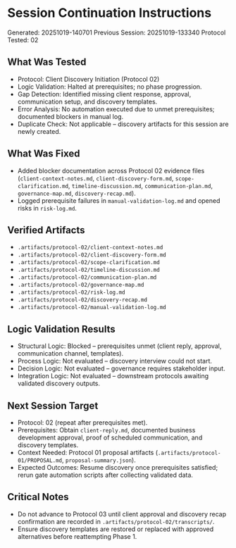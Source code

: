 # Session Continuation Instructions
Generated: 20251019-140701
Previous Session: 20251019-133340
Protocol Tested: 02

## What Was Tested
- Protocol: Client Discovery Initiation (Protocol 02)
- Logic Validation: Halted at prerequisites; no phase progression.
- Gap Detection: Identified missing client response, approval, communication setup, and discovery templates.
- Error Analysis: No automation executed due to unmet prerequisites; documented blockers in manual log.
- Duplicate Check: Not applicable – discovery artifacts for this session are newly created.

## What Was Fixed
- Added blocker documentation across Protocol 02 evidence files (`client-context-notes.md`, `client-discovery-form.md`, `scope-clarification.md`, `timeline-discussion.md`, `communication-plan.md`, `governance-map.md`, `discovery-recap.md`).
- Logged prerequisite failures in `manual-validation-log.md` and opened risks in `risk-log.md`.

## Verified Artifacts
- `.artifacts/protocol-02/client-context-notes.md`
- `.artifacts/protocol-02/client-discovery-form.md`
- `.artifacts/protocol-02/scope-clarification.md`
- `.artifacts/protocol-02/timeline-discussion.md`
- `.artifacts/protocol-02/communication-plan.md`
- `.artifacts/protocol-02/governance-map.md`
- `.artifacts/protocol-02/risk-log.md`
- `.artifacts/protocol-02/discovery-recap.md`
- `.artifacts/protocol-02/manual-validation-log.md`

## Logic Validation Results
- Structural Logic: Blocked – prerequisites unmet (client reply, approval, communication channel, templates).
- Process Logic: Not evaluated – discovery interview could not start.
- Decision Logic: Not evaluated – governance requires stakeholder input.
- Integration Logic: Not evaluated – downstream protocols awaiting validated discovery outputs.

## Next Session Target
- Protocol: 02 (repeat after prerequisites met).
- Prerequisites: Obtain `client-reply.md`, documented business development approval, proof of scheduled communication, and discovery templates.
- Context Needed: Protocol 01 proposal artifacts (`.artifacts/protocol-01/PROPOSAL.md`, `proposal-summary.json`).
- Expected Outcomes: Resume discovery once prerequisites satisfied; rerun gate automation scripts after collecting validated data.

## Critical Notes
- Do not advance to Protocol 03 until client approval and discovery recap confirmation are recorded in `.artifacts/protocol-02/transcripts/`.
- Ensure discovery templates are restored or replaced with approved alternatives before reattempting Phase 1.
